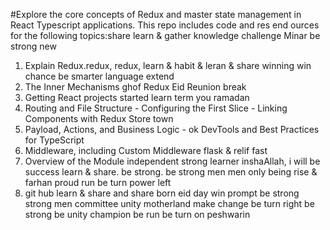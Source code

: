 #Explore the core concepts of Redux and master state management in React Typescript applications. This repo includes code and res end ources for the following topics:share learn & gather knowledge challenge Minar be strong new

1. Explain Redux.redux, redux, learn & habit & leran & share winning win chance be smarter language extend
2. The Inner Mechanisms ghof Redux Eid Reunion break
3. Getting React projects started learn term you ramadan
4. Routing and File Structure - Configuring the First Slice - Linking Components with Redux Store town
5. Payload, Actions, and Business Logic - ok DevTools and Best Practices for TypeScript
6. Middleware, including Custom Middleware flask & relif fast
7. Overview of the Module independent strong learner inshaAllah, i will be success  learn & share. be strong. be strong men men only being rise & farhan proud run be turn power left
8. git hub learn & share and share born eid day win prompt be strong strong men committee unity motherland make change be turn right be strong be unity champion be run be turn on peshwarin
